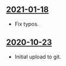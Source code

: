 ## [2021-01-18](https://github.com/faktaoklimatu/graphics/blob/8680f5dcc615527602d86cbb92dd6d414d7c9b97/data-visualization/emissions/world/world-ghg-emissions/cs-emise-svet.ai)

- Fix typos.

## [2020-10-23](https://github.com/faktaoklimatu/graphics/blob/b253427fcc97a23462362b3a7615fba73ef8dc32/Data%20visualization/Emissions/World/World%20GHG%20emissions/cs-emise-svet.ai)

- Initial upload to git.

